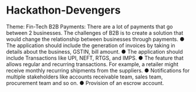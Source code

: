 # Hackathon-Devengers
Theme: Fin-Tech B2B Payments: There are a lot of payments that go between 2 businesses. The challenges of B2B is to create a solution that would change the relationship between businesses through payments. ● The application should include the generation of invoices by taking in details about the business, GSTIN, bill amount. ● The application should include Transactions like UPI, NEFT, RTGS, and IMPS. ● The feature that allows regular and recurring transactions. For example, a retailer might receive monthly recurring shipments from the suppliers. ● Notifications for multiple stakeholders like accounts receivable team, sales team, procurement team and so on. ● Provision of an escrow account.
